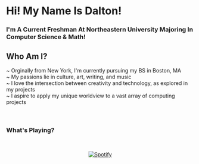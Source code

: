 # Hi! My Name Is Dalton! 
### I'm A Current Freshman At Northeastern University Majoring In Computer Science & Math!  

## Who Am I?
~ Orginally from New York, I'm currently pursuing my BS in Boston, MA  
~ My passions lie in culture, art, writing, and music   
~ I love the intersection between creativity and technology, as explored in my projects   
~ I aspire to apply my unique worldview to a vast array of computing projects  
<br/><br/>
### What's Playing?
&nbsp;<div align="center">
  [![Spotify](https://spotify-now-playing-onv2.vercel.app/api/spotify?background_color=0d1117&border_color=ffffff)](https://open.spotify.com/user/daltonthefish)
</div>
<!--
**daltontahy/daltontahy** is a ✨ _special_ ✨ repository because its `README.md` (this file) appears on your GitHub profile.

Here are some ideas to get you started:

- 🔭 I’m currently working on ...
- 🌱 I’m currently learning ...
- 👯 I’m looking to collaborate on ...
- 🤔 I’m looking for help with ...
- 💬 Ask me about ...
- 📫 How to reach me: ...
- 😄 Pronouns: ...
- ⚡ Fun fact: ...
-->

